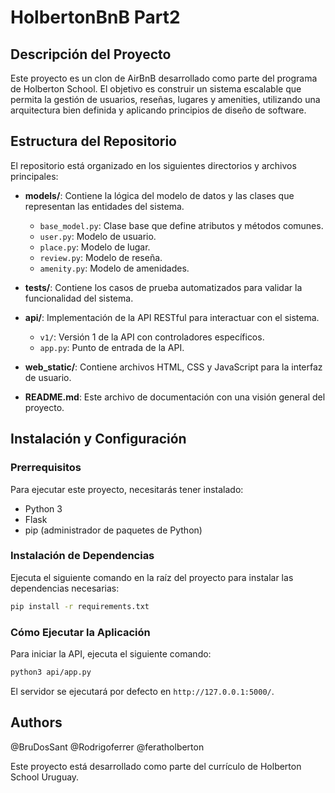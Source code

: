 # HolbertonBnB Part2

## Descripción del Proyecto

Este proyecto es un clon de AirBnB desarrollado como parte del programa de Holberton School. El objetivo es construir un sistema escalable que permita la gestión de usuarios, reseñas, lugares y amenities, utilizando una arquitectura bien definida y aplicando principios de diseño de software.

## Estructura del Repositorio

El repositorio está organizado en los siguientes directorios y archivos principales:

- **models/**: Contiene la lógica del modelo de datos y las clases que representan las entidades del sistema.

  - `base_model.py`: Clase base que define atributos y métodos comunes.
  - `user.py`: Modelo de usuario.
  - `place.py`: Modelo de lugar.
  - `review.py`: Modelo de reseña.
  - `amenity.py`: Modelo de amenidades.

- **tests/**: Contiene los casos de prueba automatizados para validar la funcionalidad del sistema.

- **api/**: Implementación de la API RESTful para interactuar con el sistema.

  - `v1/`: Versión 1 de la API con controladores específicos.
  - `app.py`: Punto de entrada de la API.

- **web\_static/**: Contiene archivos HTML, CSS y JavaScript para la interfaz de usuario.

- **README.md**: Este archivo de documentación con una visión general del proyecto.

## Instalación y Configuración

### Prerrequisitos

Para ejecutar este proyecto, necesitarás tener instalado:

- Python 3
- Flask
- pip (administrador de paquetes de Python)

### Instalación de Dependencias

Ejecuta el siguiente comando en la raíz del proyecto para instalar las dependencias necesarias:

```bash
pip install -r requirements.txt
```

### Cómo Ejecutar la Aplicación

Para iniciar la API, ejecuta el siguiente comando:

```bash
python3 api/app.py
```

El servidor se ejecutará por defecto en `http://127.0.0.1:5000/`.

## Authors

@BruDosSant
@Rodrigoferrer
@feratholberton

Este proyecto está desarrollado como parte del currículo de Holberton School Uruguay.